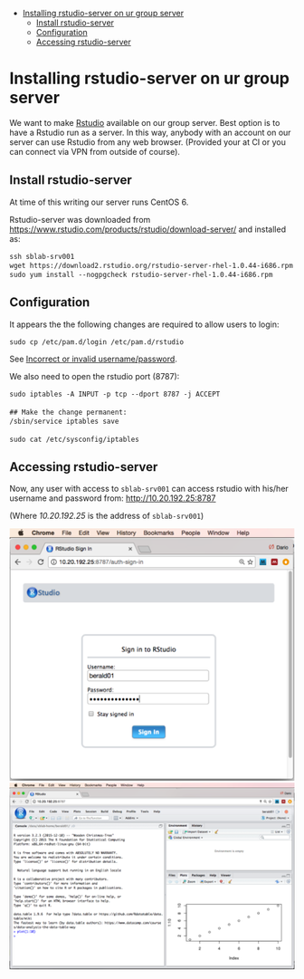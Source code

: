 <!-- MarkdownTOC -->

- [Installing rstudio-server on ur group server](#installing-rstudio-server-on-ur-group-server)
    - [Install rstudio-server](#install-rstudio-server)
    - [Configuration](#configuration)
    - [Accessing rstudio-server](#accessing-rstudio-server)

<!-- /MarkdownTOC -->


Installing rstudio-server on ur group server
============================================

We want to make [Rstudio](https://www.rstudio.com/) available on our group server.
Best option is to have a Rstudio run as a server. In this way, anybody with an account on our
server can use Rstudio from any web browser. (Provided your at CI or you can connect 
via VPN from outside of course).

Install rstudio-server
----------------------

At time of this writing our server runs CentOS 6. 

Rstudio-server was downloaded from https://www.rstudio.com/products/rstudio/download-server/ 
and installed as:

```
ssh sblab-srv001
wget https://download2.rstudio.org/rstudio-server-rhel-1.0.44-i686.rpm
sudo yum install --nogpgcheck rstudio-server-rhel-1.0.44-i686.rpm
```

Configuration
-------------

It appears the the following changes are required to allow users to login:

```
sudo cp /etc/pam.d/login /etc/pam.d/rstudio
```

See [Incorrect or invalid username/password](https://support.rstudio.com/hc/en-us/community/posts/200659796-Error-Incorrect-or-invalid-username-password).

We also need to open the rstudio port (8787): 

```
sudo iptables -A INPUT -p tcp --dport 8787 -j ACCEPT

## Make the change permanent:
/sbin/service iptables save

sudo cat /etc/sysconfig/iptables
```

Accessing rstudio-server
------------------------

Now, any user with access to `sblab-srv001` can access rstudio with his/her username and password from: http://10.20.192.25:8787

(Where _10.20.192.25_ is the address of `sblab-srv001`)

<img src=pics/rstudio-server-login.png width=600>

<img src=pics/rstudio-front.png width=600>

